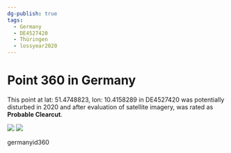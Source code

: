 ```yaml
---
dg-publish: true
tags:
  - Germany
  - DE4527420
  - Thüringen
  - lossyear2020
---
```


# Point 360 in Germany

This point at lat: 51.4748823, lon: 10.4158289 in DE4527420 was potentially disturbed in 2020 and after evaluation of satellite imagery, was rated as **Probable Clearcut**.

<div class='juxtapose' data-showcredits='false'>
<img src='https://baserow-backend-production20240528124524339000000001.s3.amazonaws.com/user_files/LYNuOS1mIQCay1RkCh8gvlwr9fdYe8HL_a0db14e02cce0a3912b427ee43163849f1b84fd005679b2967bf5c1126731bb4.png' data-label='October 2018' />
<img src='https://baserow-backend-production20240528124524339000000001.s3.amazonaws.com/user_files/vyMWWzlkQkYGS4z7MPFyFTvxpbNmWsao_7bb4611b181e4884a6551ceeb91273324ca542c14340239d31b72bf65ce4b921.png' data-label='July 2024' />
</div>

germanyid360